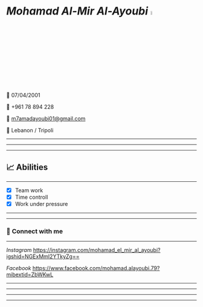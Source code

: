 # ***Mohamad Al-Mir Al-Ayoubi***  <a href="https://www.gautamkrishnar.com/"><img src="https://media.giphy.com/media/hvRJCLFzcasrR4ia7z/giphy.gif" width="5%"></a>
📅 07/04/2001

📱 +961 78 894 228

📧 m7amadayoubi01@gmail.com

🏁 Lebanon / Tripoli

---
---
---

## 📈 **Abilities**
---

- [x] Team work
- [x] Time controll
- [x] Work under pressure

---
---

### 🔗 **Connect with me**
---

*Instagram* https://instagram.com/mohamad_el_mir_al_ayoubi?igshid=NGExMmI2YTkyZg==

*Facebook* https://www.facebook.com/mohamad.alayoubi.79?mibextid=ZbWKwL

---
---
---
---